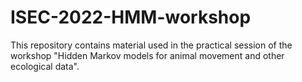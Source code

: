 # ISEC-2022-HMM-workshop
This repository contains material used in the practical session of the workshop "Hidden Markov models for animal movement and other ecological data".
